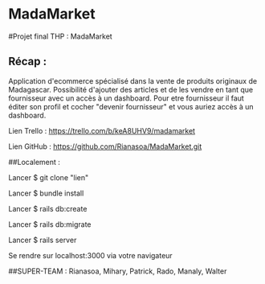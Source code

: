 # MadaMarket

#Projet final THP : MadaMarket


## Récap :

Application d'ecommerce spécialisé dans la vente de produits originaux de Madagascar. Possibilité d'ajouter des articles et de les vendre en tant que fournisseur avec un accès à un dashboard. Pour etre fournisseur il faut éditer son profil et cocher "devenir fournisseur" et vous auriez accès à un dashboard.

Lien Trello : https://trello.com/b/keA8UHV9/madamarket

Lien GitHub : https://github.com/Rianasoa/MadaMarket.git


##Localement :

Lancer $ git clone "lien"

Lancer $ bundle install

Lancer $ rails db:create

Lancer $ rails db:migrate

Lancer $ rails server

Se rendre sur localhost:3000 via votre navigateur


##SUPER-TEAM :
Rianasoa, Mihary, Patrick, Rado, Manaly, Walter
